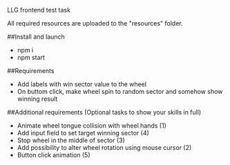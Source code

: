 LLG frontend test task

All required resources are uploaded to the "resources" folder.

##Install and launch

- npm i
- npm start

##Requirements

- Add labels with win sector value to the wheel
- On buttom click, make wheel spin to random sector and somehow show winning result

##Additional requirements (Optional tasks to show your skills in full)

- Animate wheel tongue collision with wheel hands (1)
- Add input field to set target winning sector (4)
- Stop wheel in the middle of sector (3)
- Add possibility to alter wheel rotation using mouse cursor (2)
- Button click animation (5)

